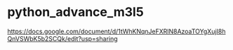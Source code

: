 # python_advance_m3l5
https://docs.google.com/document/d/1tWhKNqnJeFXRlN8AzoaTOYgXujI8hQnVSWbK5b2SCQk/edit?usp=sharing
